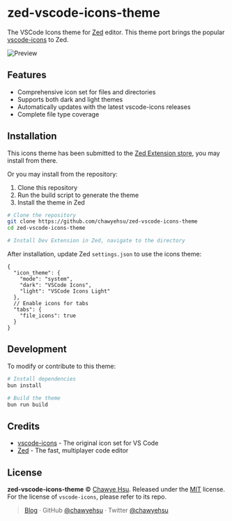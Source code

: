 # zed-vscode-icons-theme

The VSCode Icons theme for [Zed](https://zed.dev) editor. This theme port brings the popular [vscode-icons](https://github.com/vscode-icons/vscode-icons) to Zed.

![Preview](https://github.com/user-attachments/assets/5a9fac04-b954-42a0-9172-2506254d78f9)

## Features

- Comprehensive icon set for files and directories
- Supports both dark and light themes
- Automatically updates with the latest vscode-icons releases
- Complete file type coverage

## Installation

This icons theme has been submitted to the [Zed Extension store], you may install from there.

Or you may install from the repository:

1. Clone this repository
2. Run the build script to generate the theme
3. Install the theme in Zed

```bash
# Clone the repository
git clone https://github.com/chawyehsu/zed-vscode-icons-theme
cd zed-vscode-icons-theme

# Install Dev Extension in Zed, navigate to the directory
```

After installation, update Zed `settings.json` to use the icons theme:

```jsonc
{
  "icon_theme": {
    "mode": "system",
    "dark": "VSCode Icons",
    "light": "VSCode Icons Light"
  },
  // Enable icons for tabs
  "tabs": {
    "file_icons": true
  }
}
```

## Development

To modify or contribute to this theme:

```bash
# Install dependencies
bun install

# Build the theme
bun run build
```

## Credits

- [vscode-icons](https://github.com/vscode-icons/vscode-icons) - The original icon set for VS Code
- [Zed](https://zed.dev) - The fast, multiplayer code editor

## License

**zed-vscode-icons-theme** © [Chawye Hsu](https://github.com/chawyehsu). Released under the [MIT](LICENSE) license.
For the license of `vscode-icons`, please refer to its repo.

> [Blog](https://chawyehsu.com) · GitHub [@chawyehsu](https://github.com/chawyehsu) · Twitter [@chawyehsu](https://twitter.com/chawyehsu)


[Zed Extension store]: https://zed.dev/extensions?query=chawyehsu-vscode-icons&filter=icon-themes
